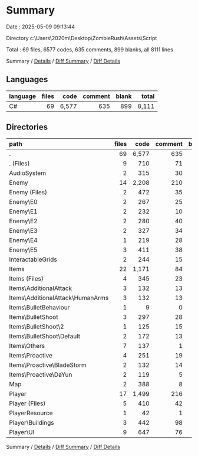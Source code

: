 # Summary

Date : 2025-05-09 09:13:44

Directory c:\\Users\\2020m\\Desktop\\ZombieRush\\Assets\\Script

Total : 69 files,  6577 codes, 635 comments, 899 blanks, all 8111 lines

Summary / [Details](details.md) / [Diff Summary](diff.md) / [Diff Details](diff-details.md)

## Languages
| language | files | code | comment | blank | total |
| :--- | ---: | ---: | ---: | ---: | ---: |
| C# | 69 | 6,577 | 635 | 899 | 8,111 |

## Directories
| path | files | code | comment | blank | total |
| :--- | ---: | ---: | ---: | ---: | ---: |
| . | 69 | 6,577 | 635 | 899 | 8,111 |
| . (Files) | 9 | 710 | 71 | 101 | 882 |
| AudioSystem | 2 | 315 | 30 | 41 | 386 |
| Enemy | 14 | 2,208 | 210 | 308 | 2,726 |
| Enemy (Files) | 2 | 472 | 35 | 75 | 582 |
| Enemy\\E0 | 2 | 267 | 25 | 27 | 319 |
| Enemy\\E1 | 2 | 232 | 10 | 39 | 281 |
| Enemy\\E2 | 2 | 280 | 40 | 34 | 354 |
| Enemy\\E3 | 2 | 327 | 34 | 51 | 412 |
| Enemy\\E4 | 1 | 219 | 28 | 25 | 272 |
| Enemy\\E5 | 3 | 411 | 38 | 57 | 506 |
| InteractableGrids | 2 | 244 | 15 | 36 | 295 |
| Items | 22 | 1,171 | 84 | 139 | 1,394 |
| Items (Files) | 4 | 345 | 23 | 40 | 408 |
| Items\\AdditionalAttack | 3 | 132 | 13 | 17 | 162 |
| Items\\AdditionalAttack\\HumanArms | 3 | 132 | 13 | 17 | 162 |
| Items\\BulletBehaviour | 1 | 9 | 0 | 3 | 12 |
| Items\\BulletShoot | 3 | 297 | 28 | 36 | 361 |
| Items\\BulletShoot\\2 | 1 | 125 | 15 | 14 | 154 |
| Items\\BulletShoot\\Default | 2 | 172 | 13 | 22 | 207 |
| Items\\Others | 7 | 137 | 1 | 19 | 157 |
| Items\\Proactive | 4 | 251 | 19 | 24 | 294 |
| Items\\Proactive\\BladeStorm | 2 | 132 | 14 | 14 | 160 |
| Items\\Proactive\\DaYun | 2 | 119 | 5 | 10 | 134 |
| Map | 2 | 388 | 8 | 46 | 442 |
| Player | 17 | 1,499 | 216 | 221 | 1,936 |
| Player (Files) | 5 | 410 | 42 | 48 | 500 |
| PlayerResource | 1 | 42 | 1 | 7 | 50 |
| Player\\Buildings | 3 | 442 | 98 | 65 | 605 |
| Player\\UI | 9 | 647 | 76 | 108 | 831 |

Summary / [Details](details.md) / [Diff Summary](diff.md) / [Diff Details](diff-details.md)